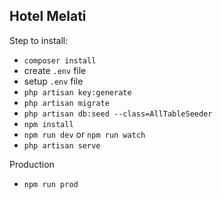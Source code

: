 ## Hotel Melati

Step to install:
- `composer install`
- create `.env` file
- setup `.env` file
- `php artisan key:generate`
- `php artisan migrate`
- `php artisan db:seed --class=AllTableSeeder`
- `npm install`
- `npm run dev` or `npm run watch`
- `php artisan serve`

Production
- `npm run prod`